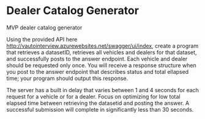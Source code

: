 # Dealer Catalog Generator

MVP dealer catalog generator

Using the provided API here http://vautointerview.azurewebsites.net/swagger/ui/index, create a program that retrieves a datasetID, retrieves all vehicles and dealers for that dataset, and successfully posts to the answer endpoint. Each vehicle and dealer should be requested only once. You will receive a response structure when you post to the answer endpoint that describes status and total ellapsed time; your program should output this response.

The server has a built in delay that varies between 1 and 4 seconds for each request for a vehicle or for a dealer. Focus on optimizing for low total elapsed time between retrieving the datasetid and posting the answer. A successful submission will complete in significantly less than 30 seconds.

